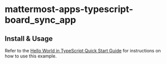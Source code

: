 # mattermost-apps-typescript-board_sync_app

## Install & Usage

Refer to the [Hello World in TypeScript Quick Start Guide](https://developers.mattermost.com/integrate/apps/quickstart/quick-start-ts/) for instructions on how to use this example.

